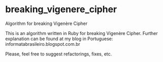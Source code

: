 breaking_vigenere_cipher
========================

Algorithm for breaking Vigenère Cipher

This is an algorithm written in Ruby for breaking Vigenère Cipher. Further explanation can be found at my blog in Portuguese: informatabrasileiro.blogspot.com.br

Please, feel free to suggest refactorings, fixes, etc.
